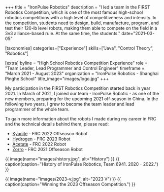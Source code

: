 +++
title = "IronPulse Robotics"
description = "I led a team in the FIRST Robotics Competition, which is one of the most famous high-school robotics competitions with a high level of competitiveness and intensity. In the competition, students need to design, build, manufacture, program, and test their 120-lb level robots, making them able to compete on the field in a 3v3 alliance-based rule. At the same time, the students."
date="2021-03-05"

[taxonomies]
categories=["Experience"]
skills=["Java", "Control Theory", "Robotics"]

[extra]
byline = "High School Robotics Competition Experience"
role = "Team Leader, Lead Programmer and Control Engineer"
timeframe = "March 2021 - August 2023"
organization = "IronPulse Robotics - Shanghai Pinghe School"
title_image="images/logo.jpg"
+++

My participation in the FIRST Robotics Competition started back in year 2021. In March of 2021, I joined our team - IronPulse Robotic - as one of the new members, preparing for the upcoming 2021 off-season in China. In the following two years, I grew to become the team leader and lead programmer of the whole team.

To gain more information about the robots I made during my career in FRC and the technical details behind them, please read:

- [Kyanite](@/projects/robots/kyanite/index.md) - FRC 2022 Offseason Robot
- [Hydrogen](@/projects/robots/hydrogen/index.md) - FRC 2023 Robot
- [Acetate](@/projects/robots/acetate/index.md) - FRC 2022 Robot
- [Zorro]((@/projects/robots/zorro/index.md)) - FRC 2021 Offseason Robot

{{ image(name="images/history.jpg", alt="History") }}
{{ caption(caption="History of IronPulse Robotics, Team 6941. 2020 - 2022.") }}

{{ image(name="images/2023-v.jpg", alt="2023 V") }}
{{ caption(caption="Winning the 2023 Offseason Competition.") }}
